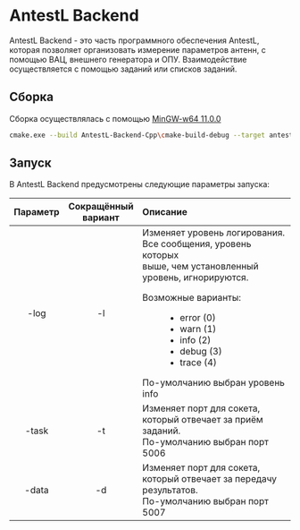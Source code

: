 # AntestL Backend
AntestL Backend - это часть программного обеспечения AntestL, которая
позволяет организовать измерение параметров антенн, с помощью ВАЦ, 
внешнего генератора и ОПУ. Взаимодействие осуществляется с помощью
заданий или списков заданий.

## Сборка
Сборка осуществлялась с помощью [MinGW-w64 11.0.0](https://github.com/skeeto/w64devkit/releases/download/v1.19.0/w64devkit-1.19.0.zip)
~~~bash
cmake.exe --build AntestL-Backend-Cpp\cmake-build-debug --target antestl_backend -- -j 6
~~~

## Запуск
В AntestL Backend предусмотрены следующие параметры запуска:

| **Параметр** | **Сокращённый <br/>вариант** | **Описание**                                                                                                                                                                                                                                                                                              |  
|:------------:|:----------------------------:|:----------------------------------------------------------------------------------------------------------------------------------------------------------------------------------------------------------------------------------------------------------------------------------------------------------|
|     -log     |              -l              | Изменяет уровень логирования. <br/> Все сообщения, уровень которых<br/>выше, чем установленный уровень, игнорируются.<br/><dl><dt>Возможные варианты:</dt><dd><ul><li>error (0)</li><li>warn (1)</li><li>info (2)</li><li>debug (3)</li><li>trace (4)</li></ul></dd></dl>По-умолчанию выбран уровень info |
|    -task     |              -t              | Изменяет порт для сокета, который отвечает за приём заданий. <br/>По-умолчанию выбран порт 5006                                                                                                                                                                                                           |                                                                                                                                                                                                                                                                                     
|    -data     |              -d              | Изменяет порт для сокета, который отвечает за передачу результатов. <br/>По-умолчанию выбран порт 5007                                                                                                                                                                                                    |